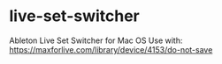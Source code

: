 # live-set-switcher
Ableton Live Set Switcher for Mac OS
Use with: https://maxforlive.com/library/device/4153/do-not-save
